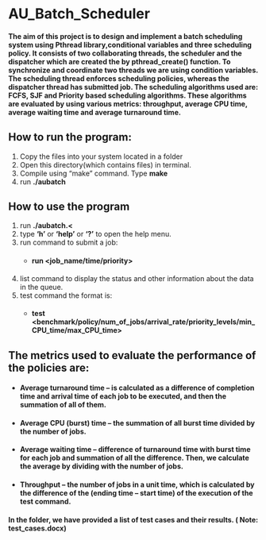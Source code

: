 # AU_Batch_Scheduler

#### The aim of this project is to design and implement a batch scheduling system using Pthread library,conditional variables and three scheduling policy. It consists of two collaborating threads, the scheduler and the dispatcher which are created the by pthread_create() function. To synchronize and coordinate two threads we are using condition variables. The scheduling thread enforces scheduling policies, whereas the dispatcher thread has submitted job. The scheduling algorithms used are: FCFS, SJF and Priority based scheduling algorithms. These algorithms are evaluated by using various metrics: throughput, average CPU time, average waiting time and average turnaround time.



## How to run the program: 
  1. Copy the files into your system located in a folder
  2. Open this directory(which contains files) in terminal. 
  3. Compile using “make” command. Type **make**
  4. run **./aubatch**


## How to use the program
  1. run **./aubatch.<**
  2. type **‘h’** or **‘help’** or **‘?’** to open the help menu.
  3. run command to submit a job:
      * #### run <job_name/time/priority>
  4. list command to display the status and other information about the data in the queue.
  5. test command the format is:
      * #### test <benchmark/policy/num_of_jobs/arrival_rate/priority_levels/min_CPU_time/max_CPU_time>

  
 ## The metrics used to evaluate the performance of the policies are:
   * #### Average turnaround time – is calculated as a difference of completion time and arrival time of each job to be executed, and then the summation of all of them.
   * #### Average CPU (burst) time – the summation of all burst time divided by the number of jobs.
   * #### Average waiting time – difference of turnaround time with burst time for each job and summation of all the difference. Then, we calculate the average by dividing with the number of jobs.
   * #### Throughput – the number of jobs in a unit time, which is calculated by the difference of the (ending time – start time) of the execution of the test command.
  
   #### In the folder, we have provided a list of test cases and their results. ( Note: test_cases.docx)
  
  
